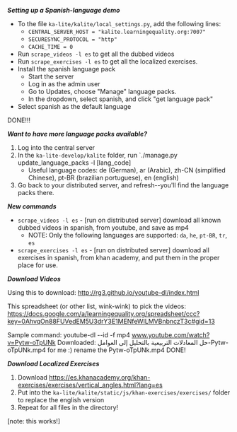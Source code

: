 ___Setting up a Spanish-language demo___
* To the file `ka-lite/kalite/local_settings.py`, add the following lines:
    * `CENTRAL_SERVER_HOST = "kalite.learningequality.org:7007"`
    * `SECURESYNC_PROTOCOL = "http"`
    * `CACHE_TIME = 0`
* Run `scrape_videos -l es` to get all the dubbed videos
* Run `scrape_exercises -l es` to get all the localized exercises.
* Install the spanish language pack
    * Start the server
    * Log in as the admin user
    * Go to Updates, choose "Manage" language packs.
    * In the dropdown, select spanish, and click "get language pack"
* Select spanish as the default language

DONE!!!

___Want to have more language packs available?___

1. Log into the central server
2. In the `ka-lite-develop/kalite` folder, run `./manage.py update_language_packs -l [lang_code]
    * Useful language codes: de (German), ar (Arabic), zh-CN (simplified Chinese), pt-BR (brazilian portuguese), en (english)
3. Go back to your distributed server, and refresh--you'll find the language packs there.

___New commands___
* `scrape_videos -l es` - [run on distributed server] download all known dubbed videos in spanish, from youtube, and save as mp4
    * NOTE: Only the following languages are supported: `da`, `he`, `pt-BR`, `tr`, `es`
* `scrape_exercises -l es` - [run on distributed server] download all exercises in spanish, from khan academy, and put them in the proper place for use.


___Download Videos___

Using this to download: http://rg3.github.io/youtube-dl/index.html

This spreadsheet (or other list, wink-wink) to pick the videos: https://docs.google.com/a/learningequality.org/spreadsheet/ccc?key=0AhvqOn88FUVedEM5U3drY3E1MENfeWlLMVBnbnczT3c#gid=13

Sample command: youtube-dl --id -f mp4 www.youtube.com/watch?v=Pytw-oTpUNk
Downloaded:  حل المعادلات التربيعية بالتحليل إلى العوامل-Pytw-oTpUNk.mp4 for me :)
rename the Pytw-oTpUNk.mp4
DONE!

___Download Localized Exercises___

1. Download https://es.khanacademy.org/khan-exercises/exercises/vertical_angles.html?lang=es
2. Put into the `ka-lite/kalite/static/js/khan-exercises/exercises/` folder to replace the english version
3. Repeat for all files in the directory!

[note: this works!]
